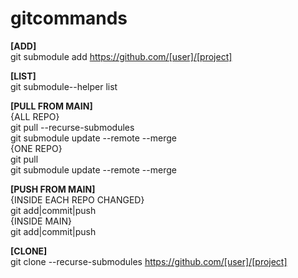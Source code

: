 # gitcommands

**[ADD]** <br />
git submodule add https://github.com/[user]/[project]

**[LIST]** <br />
git submodule--helper list

**[PULL FROM MAIN]** <br />
{ALL REPO} <br />
git pull --recurse-submodules <br />
git submodule update --remote --merge <br />
{ONE REPO} <br />
git pull <br />
git submodule update --remote --merge

**[PUSH FROM MAIN]** <br />
{INSIDE EACH REPO CHANGED} <br />
git add|commit|push <br />
{INSIDE MAIN} <br />
git add|commit|push 

**[CLONE]** <br />
git clone --recurse-submodules https://github.com/[user]/[project]
